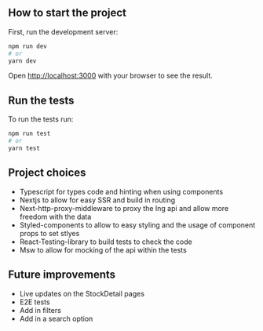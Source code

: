 ## How to start the project

First, run the development server:

```bash
npm run dev
# or
yarn dev
```

Open [http://localhost:3000](http://localhost:3000) with your browser to see the result.


## Run the tests

To run the tests run:

```bash
npm run test
# or
yarn test
```

## Project choices

- Typescript for types code and hinting when using components
- Nextjs to allow for easy SSR and build in routing
- Next-http-proxy-middleware to proxy the Ing api and allow more freedom with the data
- Styled-components to allow to easy styling and the usage of component props to set stlyes
- React-Testing-library to build tests to check the code
- Msw to allow for mocking of the api within the tests

## Future improvements

- Live updates on the StockDetail pages
- E2E tests
- Add in filters
- Add in a search option